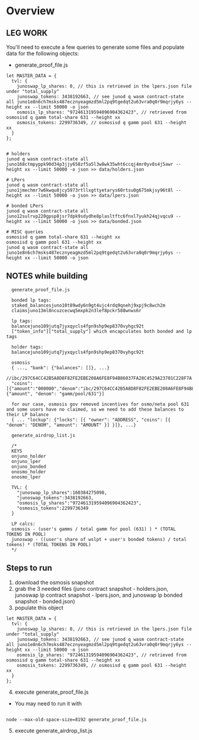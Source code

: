 # Overview

## LEG WORK
You'll need to execute a few queries to generate some files and populate data for the following objects:
- generate_proof_file.js

```
let MASTER_DATA = {
  tvl: {
    junoswap_lp_shares: 0, // this is retrieved in the lpers.json file under "total_supply"
    junoswap_tokens: 3438192663, // see junod q wasm contract-state all juno1e8n6ch7msks487ecznyeagmzd5ml2pq9tgedqt2u63vra0q0r9mqrjy6ys --height xx --limit 50000 -o json
    osmosis_lp_shares: "972461319594096904362423", // retrieved from osmosisd q gamm total-share 631 --height xx
    osmosis_tokens: 2299736349, // osmosisd q gamm pool 631 --height xx
  }
};
```

```

# holders
junod q wasm contract-state all juno168ctmpyppk90d34p3jjy658zf5a5l3w8wk35wht6ccqj4mr0yv8s4j5awr --height xx --limit 50000 -o json >> data/holders.json

# LPers
junod q wasm contract-state all juno1jmechmr7w6kwqu8jcy5973rtllxgttyetarys60rtsu0g675mkjsy96t8l --height xx --limit 50000 -o json >> data/lpers.json

# bonded LPers
junod q wasm contract-state all juno12sulrvp220gpsp8jsr7dpk9sdydhe8plasltftc6fnxl7yukh24qjvqcu9 --height xx --limit 50000 -o json >> data/bonded.json

# MISC queries
osmosisd q gamm total-share 631 --height xx
osmosisd q gamm pool 631 --height xx
junod q wasm contract-state all juno1e8n6ch7msks487ecznyeagmzd5ml2pq9tgedqt2u63vra0q0r9mqrjy6ys --height xx --limit 50000 -o json

```

## NOTES while building
```
  generate_proof_file.js

  bonded lp tags:
  staked_balancesjuno10t89wdy6n9gt4ujc4rdq9qnehj9xpj9c8wch2m
  claimsjuno13ml8ncuzcecwq5mxpk2n3lef8pckr588wnws6r

  lp tags:
  balancejuno109jutq7jyxqycls4fpn9shp9ep8370vyhgc92t
  ["token_info"]["total_supply"] which encapculates both bonded and lp tags

  holder tags:
  balancejuno109jutq7jyxqycls4fpn9shp9ep8370vyhgc92t

  osmosis
  { ..., "bank": {"balances": []}, ...}
  //ibc/297C64CC42B5A8D8F82FE2EBE208A6FE8F94B86037FA28C4529A23701C228F7A
  "coins":[{"amount":"000000","denom":"ibc/297C64CC42B5A8D8F82FE2EBE208A6FE8F94B86037FA28C4529A23701C228F7A"}, {"amount", "denom": "gamm/pool/631"}]
  
  for our case, osmosis gov removed incentives for osmo/neta pool 631 and some users have no claimed, so we need to add these balances to their LP balance
  { ... "lockup": {"locks": [{ "owner": "ADDRESS", "coins": [{ "denom": "DENOM", "amount": "AMOUNT" }] }]}, ...}
```

```
  generate_airdrop_list.js

  /*
  KEYS
  onjuno_holder
  onjuno_lper
  onjuno_bonded
  onosmo_holder
  onosmo_lper

  TVL: {
    "junoswap_lp_shares":160384275098,
    "junoswap_tokens":3438192663,
    "osmosis_lp_shares":"972461319594096904362423",
    "osmosis_tokens":2299736349
  }

  LP calcs:
  osmosis - (user's gamms / total gamm for pool (631) ) * (TOTAL TOKENS IN POOL)
  junoswap - ((user's share of wslpt + user's bonded tokens) / total tokens) * (TOTAL TOKENS IN POOL)
  */
```

## Steps to run

1. download the osmosis snapshot
2. grab the 3 needed files (juno contract snapshot - holders.json, junoswap lp contract snapshot - lpers.json, and junoswap lp bonded snapshot - bonded.json)
3. populate this object
```
let MASTER_DATA = {
  tvl: {
    junoswap_lp_shares: 0, // this is retrieved in the lpers.json file under "total_supply"
    junoswap_tokens: 3438192663, // see junod q wasm contract-state all juno1e8n6ch7msks487ecznyeagmzd5ml2pq9tgedqt2u63vra0q0r9mqrjy6ys --height xx --limit 50000 -o json
    osmosis_lp_shares: "972461319594096904362423", // retrieved from osmosisd q gamm total-share 631 --height xx
    osmosis_tokens: 2299736349, // osmosisd q gamm pool 631 --height xx
  }
};
```
4. execute generate_proof_file.js
- You may need to run it with 
```

node --max-old-space-size=8192 generate_proof_file.js

```
5. execute generate_airdrop_list.js
